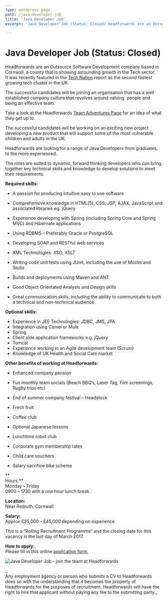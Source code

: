 ```yaml
---
type: wordpress-page
path: /java-developer-job
title: 'Java Developer Job'
excerpt: 'Java Developer Job (Status: Closed) Headforwards are an Outsource Software Development company based in Cornwall, a county that is showing astounding growth in the Tech sector. It was recently featured in the Tech Nation report as the second fastest growing tech cluster in the UK. The successful candidates will be joining an organisation that has a …'

---
```

Java Developer Job (Status: Closed)
===================================

Headforwards are an Outsource Software Development company based in Cornwall, a county that is showing astounding growth in the Tech sector.  
It was recently featured in the [Tech Nation](http://www.techcityuk.com//headforwards.com/wp-content/uploads/2016/02/Tech-Nation-2016_FINAL-ONLINE-1.pdf) report as the second fastest growing tech cluster in the UK.

The successful candidates will be joining an organisation that has a well established company culture that revolves around valuing  people and being an effective team.

Take a look at the Headforwards [Team Adventures Page](http://www.headforwards.com/category/team-adventures/) for an idea of what they get up to.

The successful candidates will be working on an exciting new project developing a new product that will support some of the most vulnerable children and adults in the UK.

Headforwards are looking for a range of Java Developers from graduates, to the more experienced.

The roles are suited to dynamic, forward thinking developers who can bring together key technical skills and knowledge to develop solutions to meet their requirements.

**Required skills:**

*   A passion for producing intuitive easy to use software
*   Comprehensive knowledge in HTML(5), CSS, JSP, AJAX, JavaScript and associated libraries eg. jQuery

*   Experience developing with Spring (including Spring Core and Spring MVC) and Hibernate applications
*   Using RDBMS – Preferably Oracle or PostgreSQL
*   Developing SOAP and RESTful web services
*   XML Technologies: XSD, XSLT
*   Writing code unit tests using JUnit, including the use of Mocks and Stubs
*   Builds and deployments using Maven and ANT
*   Good Object Orientated Analysis and Design skills
*   Great communication skills, including the ability to communicate to both a technical and non-technical audience

**Optional skills:**

*   Experience in JEE Technologies: JDBC, JMS, JPA
*   Integration using Camel or Mule
*   Spring
*   Client side application frameworks e.g. jQuery
*   Tomcat
*   Experience working in an Agile development team (Scrum)
*   Knowledge of UK Health and Social Care market

**Other benefits of working at Headforwards:**

*   Enhanced company pension
*   Fun monthly team socials (Beach BBQ’s, Laser Tag, Film screenings, Rugby trips etc)
*   End of summer company festival – Headstock
*   Fresh fruit
*   Coffee club
*   Optional Japanese lessons
*   Lunchtime robot club
*   Corporate gym membership rates  
    

*   Child care vouchers
*   Salary sacrifice bike scheme

**  
Hours:**  
Monday – Friday  
0900 – 1730 with a one hour lunch break.

**Location:**  
Near Redruth, Cornwall

**Salary:**  
Approx £25,000 – £45,000 depending on experience

This is a “Rolling Recruitment Programme” and the closing date for this vacancy is the last day of March 2017.

**How to apply:**  
Please fill in this online [application form.](https://www.headforwards.com/careers/application-form/)

![Java Developer Job - join the team at Headforwards ](//headforwards.com/wp-content/uploads/2016/06/SGP7335.jpg)

_  
Any employment agency or person who submits a CV to Headforwards does so with the understanding that it becomes the property of Headforwards for the purposes of recruitment. Headforwards will have the right to hire that applicant without paying any fee to the submitting party._
